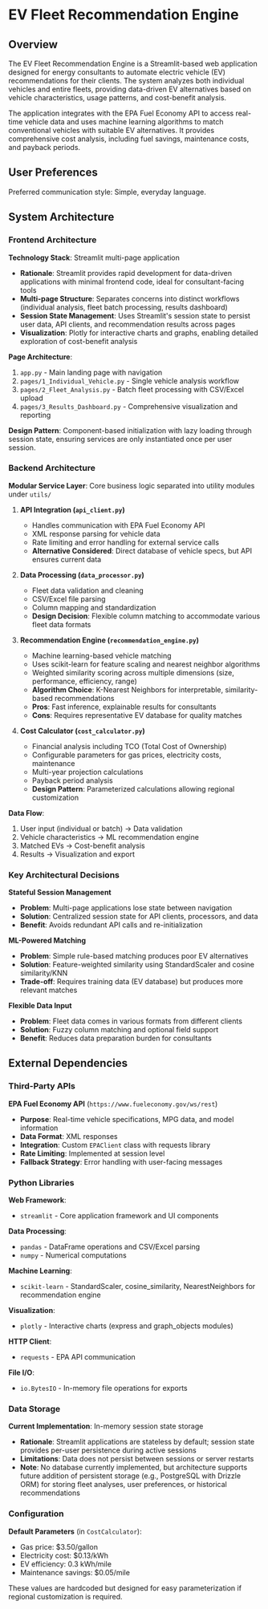 # EV Fleet Recommendation Engine

## Overview

The EV Fleet Recommendation Engine is a Streamlit-based web application designed for energy consultants to automate electric vehicle (EV) recommendations for their clients. The system analyzes both individual vehicles and entire fleets, providing data-driven EV alternatives based on vehicle characteristics, usage patterns, and cost-benefit analysis.

The application integrates with the EPA Fuel Economy API to access real-time vehicle data and uses machine learning algorithms to match conventional vehicles with suitable EV alternatives. It provides comprehensive cost analysis, including fuel savings, maintenance costs, and payback periods.

## User Preferences

Preferred communication style: Simple, everyday language.

## System Architecture

### Frontend Architecture

**Technology Stack**: Streamlit multi-page application
- **Rationale**: Streamlit provides rapid development for data-driven applications with minimal frontend code, ideal for consultant-facing tools
- **Multi-page Structure**: Separates concerns into distinct workflows (individual analysis, fleet batch processing, results dashboard)
- **Session State Management**: Uses Streamlit's session state to persist user data, API clients, and recommendation results across pages
- **Visualization**: Plotly for interactive charts and graphs, enabling detailed exploration of cost-benefit analysis

**Page Architecture**:
1. `app.py` - Main landing page with navigation
2. `pages/1_Individual_Vehicle.py` - Single vehicle analysis workflow
3. `pages/2_Fleet_Analysis.py` - Batch fleet processing with CSV/Excel upload
4. `pages/3_Results_Dashboard.py` - Comprehensive visualization and reporting

**Design Pattern**: Component-based initialization with lazy loading through session state, ensuring services are only instantiated once per user session.

### Backend Architecture

**Modular Service Layer**: Core business logic separated into utility modules under `utils/`

1. **API Integration (`api_client.py`)**
   - Handles communication with EPA Fuel Economy API
   - XML response parsing for vehicle data
   - Rate limiting and error handling for external service calls
   - **Alternative Considered**: Direct database of vehicle specs, but API ensures current data

2. **Data Processing (`data_processor.py`)**
   - Fleet data validation and cleaning
   - CSV/Excel file parsing
   - Column mapping and standardization
   - **Design Decision**: Flexible column matching to accommodate various fleet data formats

3. **Recommendation Engine (`recommendation_engine.py`)**
   - Machine learning-based vehicle matching
   - Uses scikit-learn for feature scaling and nearest neighbor algorithms
   - Weighted similarity scoring across multiple dimensions (size, performance, efficiency, range)
   - **Algorithm Choice**: K-Nearest Neighbors for interpretable, similarity-based recommendations
   - **Pros**: Fast inference, explainable results for consultants
   - **Cons**: Requires representative EV database for quality matches

4. **Cost Calculator (`cost_calculator.py`)**
   - Financial analysis including TCO (Total Cost of Ownership)
   - Configurable parameters for gas prices, electricity costs, maintenance
   - Multi-year projection calculations
   - Payback period analysis
   - **Design Pattern**: Parameterized calculations allowing regional customization

**Data Flow**:
1. User input (individual or batch) → Data validation
2. Vehicle characteristics → ML recommendation engine
3. Matched EVs → Cost-benefit analysis
4. Results → Visualization and export

### Key Architectural Decisions

**Stateful Session Management**
- **Problem**: Multi-page applications lose state between navigation
- **Solution**: Centralized session state for API clients, processors, and data
- **Benefit**: Avoids redundant API calls and re-initialization

**ML-Powered Matching**
- **Problem**: Simple rule-based matching produces poor EV alternatives
- **Solution**: Feature-weighted similarity using StandardScaler and cosine similarity/KNN
- **Trade-off**: Requires training data (EV database) but produces more relevant matches

**Flexible Data Input**
- **Problem**: Fleet data comes in various formats from different clients
- **Solution**: Fuzzy column matching and optional field support
- **Benefit**: Reduces data preparation burden for consultants

## External Dependencies

### Third-Party APIs

**EPA Fuel Economy API** (`https://www.fueleconomy.gov/ws/rest`)
- **Purpose**: Real-time vehicle specifications, MPG data, and model information
- **Data Format**: XML responses
- **Integration**: Custom `EPAClient` class with requests library
- **Rate Limiting**: Implemented at session level
- **Fallback Strategy**: Error handling with user-facing messages

### Python Libraries

**Web Framework**:
- `streamlit` - Core application framework and UI components

**Data Processing**:
- `pandas` - DataFrame operations and CSV/Excel parsing
- `numpy` - Numerical computations

**Machine Learning**:
- `scikit-learn` - StandardScaler, cosine_similarity, NearestNeighbors for recommendation engine

**Visualization**:
- `plotly` - Interactive charts (express and graph_objects modules)

**HTTP Client**:
- `requests` - EPA API communication

**File I/O**:
- `io.BytesIO` - In-memory file operations for exports

### Data Storage

**Current Implementation**: In-memory session state storage
- **Rationale**: Streamlit applications are stateless by default; session state provides per-user persistence during active sessions
- **Limitations**: Data does not persist between sessions or server restarts
- **Note**: No database currently implemented, but architecture supports future addition of persistent storage (e.g., PostgreSQL with Drizzle ORM) for storing fleet analyses, user preferences, or historical recommendations

### Configuration

**Default Parameters** (in `CostCalculator`):
- Gas price: $3.50/gallon
- Electricity cost: $0.13/kWh
- EV efficiency: 0.3 kWh/mile
- Maintenance savings: $0.05/mile

These values are hardcoded but designed for easy parameterization if regional customization is required.